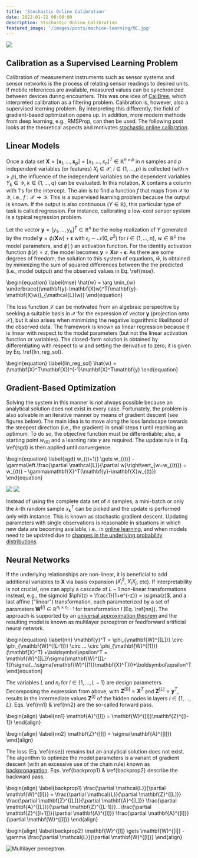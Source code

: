 ```yaml
---
title: 'Stochastic Online Calibration'
date: 2022-01-22 00:00:00
description: Stochastic Online Calibration
featured_image: '/images/posts/machine-learning/MC.jpg'
---
```


![](/images/posts/machine-learning/MC.jpg)

## Calibration as a Supervised Learning Problem

Calibration of measurement instruments such as sensor systems and sensor networks is the process of relating sensor readings to desired units. If mobile references are available, measured values can be synchronized between devices during encounters. This was one idea of [CaliBree](https://link.springer.com/chapter/10.1007/978-3-540-79576-6_9), which interpreted calibration as a filtering problem. Calibration is, however, also a supervised learning problem. By interpreting this differently, the field of gradient-based optimization opens up. In addition, more modern methods from deep learning, e.g., RMSProp, can then be used. The following post looks at the theoretical aspects and motivates [stochastic online calibration](https://ieeexplore.ieee.org/abstract/document/9690889).

## Linear Models

Once a data set $\mathbf{X} = [\mathbf{x}_1, ..., \mathbf{x}_p] = [x_1, ..., x_n]^T \in \mathbb{R}^{n\times p}$ in $n$ samples and $p$ independent variables (or features) $X_i \in \mathcal{X}$, $i\in\{1, ..., p\}$ is collected (with $n > p$), the influence of the independent variables on the dependent variables $Y_k \in \mathcal{Y}$, $k\in\{1, ..., q\}$ can be evaluated. In this notation, $\mathbf{X}$ contains a column with 1's for the intercept. The aim is to find a function $f$ that maps from $\mathcal{X}$ to $\mathcal{Y}$, i.e., $f: \mathcal{X}\to\mathcal{Y}$. This is a supervised learning problem because the output is known. If the output is also continuous ($Y \in \mathbb{R}$), this particular type of task is called regression. For instance, calibrating a low-cost sensor system is a typical regression problem.

Let the vector $\mathbf{y} = [y_1, ..., y_n]^T \in \mathbb{R}^{n}$ be the noisy realization of $Y$ generated by the model $\mathbf{y} = \phi(\mathbf{X}w) + \boldsymbol\epsilon$ with $\epsilon_i \sim \mathcal{N}(0, \sigma^2)$ for $i \in \{1, ..., n\}$, $w \in\mathbb{R}^{p}$ the model parameters, and $\phi(\cdot)$ an activation function. For the identity activation function $\phi(z) = z$, the model becomes $\mathbf{y} = \mathbf{X}w+\boldsymbol\epsilon$. As there are some degrees of freedom, the solution to this system of equations, $\hat{w}$, is obtained by minimizing the sum of squared differences between the the predicted (i.e., model output) and the observed values in Eq. \ref{mse}.

\begin{equation}
\label{mse}
\hat{w} = \arg \min_{w} \underbrace{(\mathbf{y}-\mathbf{X}w)^T(\mathbf{y}-\mathbf{X}w)}_{\mathcal{L}(w)}
\end{equation}

The loss function $\mathcal{L}$ can be motivated from an algebraic perspective by seeking a suitable basis in $\mathcal{X}$ for the expression of vector $\mathbf{y}$ (projection onto $\mathcal{X}$), but it also arises when minimizing the negative logarithmic likelihood of the observed data. The framework is known as linear regression because it is linear with respect to the model parameters (but not the linear activation function or variables). The closed-form solution is obtained by differentiating with respect to $w$ and setting the derivative to zero; it is given by Eq. \ref{lin_reg_sol}.

\begin{equation}
\label{lin_reg_sol}
\hat{w} = (\mathbf{X}^T\mathbf{X})^{-1}\mathbf{X}^T\mathbf{y}
\end{equation}

## Gradient-Based Optimization

Solving the system in this manner is not always possible because an analytical solution does not exist in every case. Fortunately, the problem is also solvable in an iterative manner by means of gradient descent (see figures below). The main idea is to move along the loss landscape towards the steepest direction (i.e., the gradient) in small steps $t$ until reaching an optimum. To do so, the objective function must be differentiable; also, a starting point $w_{(0)}$ and a learning rate $\gamma$ are required. The update rule in Eq. \ref{sgd} is then applied until convergence.

\begin{equation}
\label{sgd}
w_{(t+1)} \gets w_{(t)} - \gamma\left.\frac{\partial \mathcal{L}}{\partial w}\right\vert_{w=w_{(t)}} = w_{(t)} - \gamma\mathbf{X}^T(\mathbf{y}-\mathbf{X}w_{(t)})
\end{equation}

<div class="gallery" data-columns="2">
	<img src="/images/theory/gradient.png">
	<img src="/images/theory/loss_NN.png">
</div>

Instead of using the complete data set of $n$ samples, a mini-batch or only the $k$-th random sample $x_{k}^T$ can be picked and the update is performed only with instance. This is known as stochastic gradient descent. Updating parameters with single observations is reasonable in situations in which new data are becoming available, i.e., in [online learning](https://en.wikipedia.org/wiki/Online_machine_learning), and when models need to be updated due to [changes in the underlying probability distributions](https://en.wikipedia.org/wiki/Concept_drift). 

## Neural Networks

If the underlying relationships are non-linear, it is beneficial to add additional variables to $\mathbf{X}$ via basis expansion ($X_i^2$, $X_iX_j$, etc). If interpretability is not crucial, one can apply a cascade of $L-1$ non-linear transformations instead, e.g., the sigmoid $\phi(z) = \frac{1}{1+e^{-z}} = \sigma(z)$, and a last affine ("linear") transformation, each parameterized by a set of parameters $\mathbf{W}^{[l]} \in \mathbb{R}^{n_{l}\times n_{l-1}}$ for transformation $l$ (Eq. \ref{nn}). The approach is supported by an [universal approximation theorem](https://en.wikipedia.org/wiki/Universal_approximation_theorem) and the resulting model is known as multilayer perceptron or feedforward artificial neural network.

\begin{equation}
\label{nn}
\mathbf{y}^T = \phi_{\mathbf{W}^{[L]}} \circ \phi_{\mathbf{W}^{[L-1]}} \circ ... \circ \phi_{\mathbf{W}^{[1]}}(\mathbf{X}^T) +\boldsymbol\epsilon^T = \mathbf{W}^{[L]}\sigma(\mathbf{W}^{[L-1]}\sigma(...\sigma(\mathbf{W}^{[1]}\mathbf{X}^T)))+\boldsymbol\epsilon^T
\end{equation}

The variables $L$ and $n_l$ for $l\in\{1, ... , L-1\}$ are design parameters. Decomposing the expression from above, with $\mathbf{Z}^{[0]} = \mathbf{X}^T$ and $\mathbf{Z}^{[L]} = \mathbf{y}^T$, results in the intermediate values $\mathbf{Z}^{[l]}$ of the hidden nodes in layers $l\in \{1, ..., L\}$. Eqs. \ref{nn1} & \ref{nn2} are the so-called forward pass.

\begin{align}
\label{nn1}
\mathbf{A}^{[l]} = \mathbf{W}^{[l]}\mathbf{Z}^{[l-1]}
\end{align}

\begin{align}
\label{nn2}
\mathbf{Z}^{[l]} = \sigma(\mathbf{A}^{[l]})
\end{align}

The loss (Eq. \ref{mse}) remains but an analytical solution does not exist. The algorithm to optimize the model parameters is a variant of gradient descent (with an excessive use of the chain rule) known as [backpropagation](https://en.wikipedia.org/wiki/Backpropagation). Eqs. \ref{backprop1} & \ref{backprop2} describe the backward pass.

\begin{align}
\label{backprop1}
\frac{\partial \mathcal{L}}{\partial \mathbf{W}^{[l]}} = \frac{\partial \mathcal{L}}{\partial \mathbf{Z}^{[L]}} \frac{\partial \mathbf{Z}^{[L]}}{\partial \mathbf{A}^{[L]}} \frac{\partial \mathbf{A}^{[L]}}{\partial \mathbf{Z}^{[L-1]}}...\frac{\partial \mathbf{Z}^{[l+1]}}{\partial \mathbf{A}^{[l]}}  \frac{\partial \mathbf{A}^{[l]}}{\partial \mathbf{W}^{[l]}}
\end{align}

\begin{align}
\label{backprop2}
\mathbf{W}^{[l]} \gets \mathbf{W}^{[l]} - \gamma \frac{\partial \mathcal{L}}{\partial \mathbf{W}^{[l]}}
\end{align}

![Multilayer perceptron.](/images/posts/machine-learning/mlp.png)
